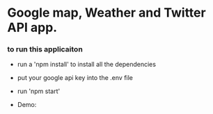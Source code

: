 # Google map, Weather and Twitter API app.

### to run this applicaiton 

* run a 'npm install' to install all the dependencies
* put your google api key into the .env file
* run 'npm start'

* Demo: 
